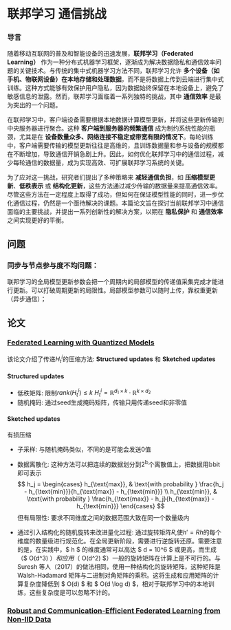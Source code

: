 # 联邦学习 通信挑战

### 导言

随着移动互联网的普及和智能设备的迅速发展，**联邦学习（Federated Learning）** 作为一种分布式机器学习框架，逐渐成为解决数据隐私和通信效率问题的关键技术。与传统的集中式机器学习方法不同，联邦学习允许 **多个设备（如手机、物联网设备）在本地存储和处理数据**，而不是将数据上传到云端进行集中式训练。这种方式能够有效保护用户隐私，因为数据始终保留在本地设备上，避免了敏感信息的泄露。然而，联邦学习面临着一系列独特的挑战，其中 **通信效率** 是最为突出的一个问题。

在联邦学习中，客户端设备需要根据本地数据计算模型更新，并将这些更新传输到中央服务器进行聚合。这种 **客户端到服务器的频繁通信** 成为制约系统性能的瓶颈，尤其是在 **设备数量众多、网络连接不稳定或带宽有限的情况下**。每轮训练中，客户端需要传输的模型更新往往是高维的，且训练数据量和参与设备的规模都在不断增加，导致通信开销急剧上升。因此，如何优化联邦学习中的通信过程，减少每轮通信的数据量，成为实现高效、可扩展联邦学习系统的关键。

为了应对这一挑战，研究者们提出了多种策略来 **减轻通信负担**，如 **压缩模型更新**、**低秩表示** 或 **结构化更新**，这些方法通过减少传输的数据量来提高通信效率。尽管这些方法在一定程度上取得了成功，但如何在保证模型性能的同时，进一步优化通信过程，仍然是一个亟待解决的课题。本篇论文旨在探讨当前联邦学习中通信面临的主要挑战，并提出一系列创新性的解决方案，以期在 **隐私保护** 和 **通信效率** 之间实现更好的平衡。

## 问题

### 同步与节点参与度不均问题：
联邦学习的全局模型更新参数会把一个周期内的局部模型的传递值采集完成才能进行更新。可以打破周期更新的局限性。局部模型参数可以随时上传，靠权重更新（异步通信）；

## 论文 

### [Federated Learning with Quantized Models](https://arxiv.org/abs/2003.03827)
该论文介绍了传递$H_t^{i}$的压缩方法: __Structured updates__ 和 __Sketched updates__ 

#### __Structured updates__
- 低秩矩阵: 限制$rank(H_t^{i}) ≤ k$
  $H_t^{i}= \mathbb{R}^{d_1 \times k}\cdot \mathbb{R}^{k \times d_2}$
- 随机掩码: 通过seed生成掩码矩阵，传输只用传递seed和非零值

#### __Sketched updates__
有损压缩
- 子采样: 与随机掩码类似，不同的是可能会发送0值
- 数据离散化: 
  这种方法可以把连续的数据划分到$2^{\mathbb{b}}$个离散值上，把数据用$\mathbb{b}$bit即可表示
  $$
  h_j =
  \begin{cases}
  h_{\text{max}}, & \text{with probability } \frac{h_j - h_{\text{min}}}{h_{\text{max}} - h_{\text{min}}} \\
  h_{\text{min}}, & \text{with probability } \frac{h_{\text{max}} - h_j}{h_{\text{max}} - h_{\text{min}}}
  \end{cases}
  $$
  但有局限性: 要求不同维度之间的数据范围大致在同一个数量级内

- 通过引入结构化的随机旋转来改进量化过程:
  通过旋转矩阵$R$,使$h' = Rh$的每个维度的数量级进行规范化。在全局更新阶段，需要进行逆旋转还原。需要注意的是，在实践中，$ h $ 的维度通常可以高达 $ d = 10^6 $ 或更高，而生成（$ O(d^3) $）和应用（$ O(d^2) $）一般的旋转矩阵在计算上是不可行的。与 Suresh 等人（2017）的做法相同，使用一种结构化的旋转矩阵，这种矩阵是 Walsh-Hadamard 矩阵与二进制对角矩阵的乘积。这将生成和应用矩阵的计算复杂度降低到 $ O(d) $ 和 $ O(d \log d) $，相对于联邦学习中的本地训练，这些复杂度是可以忽略不计的。

### [Robust and Communication-Efficient Federated Learning from Non-IID Data](https://arxiv.org/abs/2006.03899)

